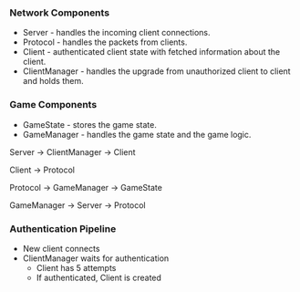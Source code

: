 ### Network Components
- Server - handles the incoming client connections.
- Protocol - handles the packets from clients.
- Client - authenticated client state with fetched information about the client.
- ClientManager - handles the upgrade from unauthorized client to client and holds them.

### Game Components
- GameState - stores the game state.
- GameManager - handles the game state and the game logic.


Server -> ClientManager -> Client

Client -> Protocol

Protocol -> GameManager -> GameState

GameManager -> Server -> Protocol

### Authentication Pipeline
- New client connects
- ClientManager waits for authentication
  - Client has 5 attempts
  - If authenticated, Client is created
  
